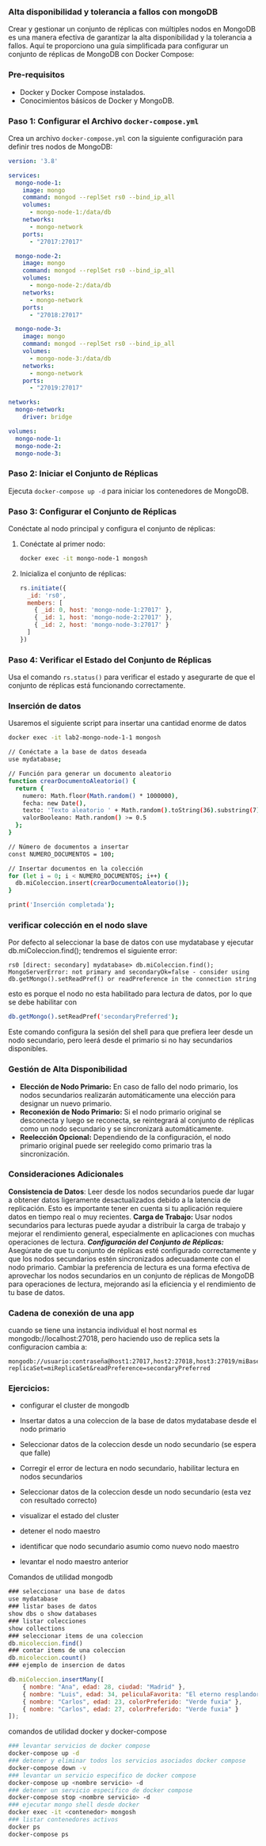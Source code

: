 ### Alta disponibilidad y tolerancia a fallos con mongoDB

Crear y gestionar un conjunto de réplicas con múltiples nodos en MongoDB es una manera efectiva de garantizar la alta disponibilidad y la tolerancia a fallos. Aquí te proporciono una guía simplificada para configurar un conjunto de réplicas de MongoDB con Docker Compose:

### Pre-requisitos
- Docker y Docker Compose instalados.
- Conocimientos básicos de Docker y MongoDB.

### Paso 1: Configurar el Archivo `docker-compose.yml`
Crea un archivo `docker-compose.yml` con la siguiente configuración para definir tres nodos de MongoDB:

```yaml
version: '3.8'

services:
  mongo-node-1:
    image: mongo
    command: mongod --replSet rs0 --bind_ip_all
    volumes:
      - mongo-node-1:/data/db
    networks:
      - mongo-network
    ports:
      - "27017:27017"

  mongo-node-2:
    image: mongo
    command: mongod --replSet rs0 --bind_ip_all
    volumes:
      - mongo-node-2:/data/db
    networks:
      - mongo-network
    ports:
      - "27018:27017"

  mongo-node-3:
    image: mongo
    command: mongod --replSet rs0 --bind_ip_all
    volumes:
      - mongo-node-3:/data/db
    networks:
      - mongo-network
    ports:
      - "27019:27017"

networks:
  mongo-network:
    driver: bridge

volumes:
  mongo-node-1:
  mongo-node-2:
  mongo-node-3:
```

### Paso 2: Iniciar el Conjunto de Réplicas
Ejecuta `docker-compose up -d` para iniciar los contenedores de MongoDB.

### Paso 3: Configurar el Conjunto de Réplicas
Conéctate al nodo principal y configura el conjunto de réplicas:

1. Conéctate al primer nodo:
   ```bash
   docker exec -it mongo-node-1 mongosh
   ```

2. Inicializa el conjunto de réplicas:
   ```javascript
   rs.initiate({
     _id: 'rs0',
     members: [
       { _id: 0, host: 'mongo-node-1:27017' },
       { _id: 1, host: 'mongo-node-2:27017' },
       { _id: 2, host: 'mongo-node-3:27017' }
     ]
   })
   ```

### Paso 4: Verificar el Estado del Conjunto de Réplicas
Usa el comando `rs.status()` para verificar el estado y asegurarte de que el conjunto de réplicas está funcionando correctamente.


### Inserción de datos

Usaremos el siguiente script para insertar una cantidad enorme de datos
```bash
docker exec -it lab2-mongo-node-1-1 mongosh
```
```bash
// Conéctate a la base de datos deseada
use mydatabase;

// Función para generar un documento aleatorio
function crearDocumentoAleatorio() {
  return {
    numero: Math.floor(Math.random() * 1000000),
    fecha: new Date(),
    texto: 'Texto aleatorio ' + Math.random().toString(36).substring(7),
    valorBooleano: Math.random() >= 0.5
  };
}

// Número de documentos a insertar
const NUMERO_DOCUMENTOS = 100;

// Insertar documentos en la colección
for (let i = 0; i < NUMERO_DOCUMENTOS; i++) {
  db.miColeccion.insert(crearDocumentoAleatorio());
}

print('Inserción completada');

```

### verificar colección en el nodo slave
Por defecto al seleccionar la base de datos con use mydatabase y ejecutar  db.miColeccion.find(); tendremos el siguiente error:
```shell
rs0 [direct: secondary] mydatabase> db.miColeccion.find();
MongoServerError: not primary and secondaryOk=false - consider using db.getMongo().setReadPref() or readPreference in the connection string
```
esto es porque el nodo no esta habilitado para lectura de datos, por lo que se debe habilitar con

```bash
db.getMongo().setReadPref('secondaryPreferred');
```
Este comando configura la sesión del shell para que prefiera leer desde un nodo secundario, pero leerá desde el primario si no hay secundarios disponibles.


### Gestión de Alta Disponibilidad

- **Elección de Nodo Primario:** En caso de fallo del nodo primario, los nodos secundarios realizarán automáticamente una elección para designar un nuevo primario.
- **Reconexión de Nodo Primario:** Si el nodo primario original se desconecta y luego se reconecta, se reintegrará al conjunto de réplicas como un nodo secundario y se sincronizará automáticamente.
- **Reelección Opcional:** Dependiendo de la configuración, el nodo primario original puede ser reelegido como primario tras la sincronización.

### Consideraciones Adicionales

**Consistencia de Datos**: Leer desde los nodos secundarios puede dar lugar a obtener datos ligeramente desactualizados debido a la latencia de replicación. Esto es importante tener en cuenta si tu aplicación requiere datos en tiempo real o muy recientes.
**Carga de Trabajo:** Usar nodos secundarios para lecturas puede ayudar a distribuir la carga de trabajo y mejorar el rendimiento general, especialmente en aplicaciones con muchas operaciones de lectura.
***Configuración del Conjunto de Réplicas:*** Asegúrate de que tu conjunto de réplicas esté configurado correctamente y que los nodos secundarios estén sincronizados adecuadamente con el nodo primario.
Cambiar la preferencia de lectura es una forma efectiva de aprovechar los nodos secundarios en un conjunto de réplicas de MongoDB para operaciones de lectura, mejorando así la eficiencia y el rendimiento de tu base de datos.


### Cadena de conexión de una app

cuando se tiene una instancia individual el host normal es mongodb://localhost:27018, pero haciendo uso de replica sets la configuracion cambia a:

```shell
mongodb://usuario:contraseña@host1:27017,host2:27018,host3:27019/miBaseDeDatos?replicaSet=miReplicaSet&readPreference=secondaryPreferred
```

### Ejercicios:


- configurar el cluster de mongodb

- Insertar datos a una coleccion de la base de datos mydatabase desde el nodo primario

- Seleccionar datos de la coleccion desde un nodo secundario (se espera que falle)

- Corregir el error de lectura en nodo secundario, habilitar lectura en nodos secundarios

- Seleccionar datos de la coleccion desde un nodo secundario (esta vez con resultado correcto)

- visualizar el estado del cluster

- detener el nodo maestro

- identificar que nodo secundario asumio como nuevo nodo maestro

- levantar el nodo maestro anterior




Comandos de utilidad mongodb
```javascript
### seleccionar una base de datos
use mydatabase
### listar bases de datos
show dbs o show databases
### listar colecciones
show collections
### seleccionar items de una coleccion
db.micoleccion.find()
### contar items de una coleccion
db.micoleccion.count()
### ejemplo de insercion de datos

db.miColeccion.insertMany([
    { nombre: "Ana", edad: 28, ciudad: "Madrid" },
    { nombre: "Luis", edad: 34, peliculaFavorita: "El eterno resplandor de una mente sin recuerdos" },
    { nombre: "Carlos", edad: 23, colorPreferido: "Verde fuxia" },
    { nombre: "Carlos", edad: 27, colorPreferido: "Verde fuxia" }
]);


```

comandos de utilidad docker y docker-compose

```bash
### levantar servicios de docker compose
docker-compose up -d
### detener y eliminar todos los servicios asociados docker compose
docker-compose down -v
### levantar un servicio especifico de docker compose
docker-compose up <nombre servicio> -d
### detener un servicio especifico de docker compose
docker-compose stop <nombre servicio> -d
### ejecutar mongo shell desde docker
docker exec -it <contenedor> mongosh
### listar contenedores activos
docker ps
docker-compose ps

```